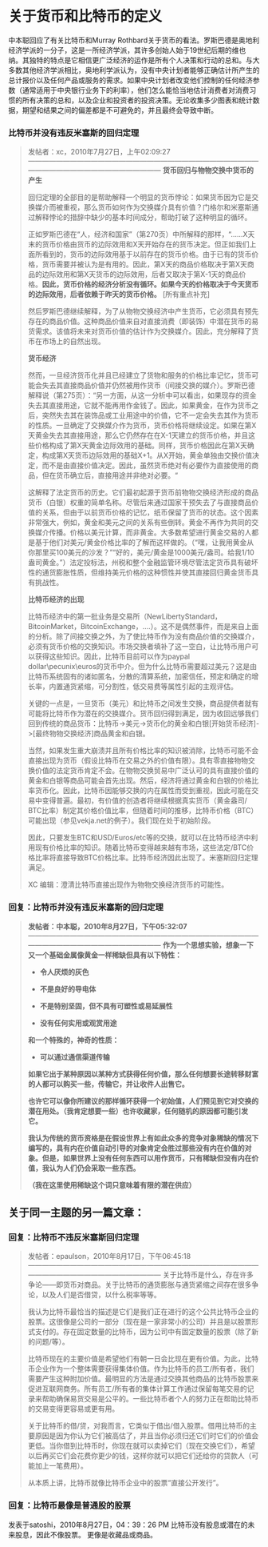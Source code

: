 # 关于货币和比特币的定义


中本聪回应了有关比特币和Murray Rothbard关于货币的看法。罗斯巴德是奥地利经济学派的一分子，这是一所经济学派，其许多创始人始于19世纪后期的维也纳。其独特的特点是它相信更广泛经济的运作是所有个人决策和行动的总和。与大多数其他经济学派相比，奥地利学派认为，没有中央计划者能够正确估计所产生的总计报价以及任何产品或服务的需求。如果中央计划者改变他们控制的任何经济参数（通常适用于中央银行业务下的利率），他们怎么能恰当地估计消费者对消费习惯的所有决策的总和，以及企业和投资者的投资决策。无论收集多少图表和统计数据，期望和结果之间的偏差都是不可避免的，并且最终会导致中断。


### 比特币并没有违反米塞斯的回归定理

> 发帖者：xc，2010年7月27日，上午02:09:27
> ————————————————————————————————————————————————————
> **货币回归与物物交换中货币的产生**
> 
> 回归定理的全部目的是帮助解释一个明显的货币悖论：如果货币因为它是交换媒介而被重视，那么货币如何作为交换媒介具有价值？门格尔和米塞斯通过解释悖论的措辞中缺少的基本时间成分，帮助打破了这种明显的循环。
>
> 正如罗斯巴德在“人，经济和国家”（第270页）中所解释的那样，“......X天末的货币价格由货币的边际效用和X天开始存在的货币决定。但正如我们上面所看到的，货币的边际效用基于以前存在的货币价格。由于已有的货币价格，货币需要并被认为是有用的。因此，第X天的商品价格取决于第X天商品的边际效用和第X天货币的边际效用，后者又取决于第X-1天的商品价格。**因此，货币价格的经济分析没有循环。如果今天的价格取决于今天货币的边际效用，后者依赖于昨天的货币价格。** [所有重点补充]
> 
> 然后罗斯巴德继续解释，为了从物物交换经济中产生货币，它必须具有预先存在的商品价值。这种商品价值来自对直接消费（即装饰）中潜在货币的易货需求。该值将未来对货币价值的估计作为交换媒介。因此，充分解释了货币在市场上的自然出现。
>
> **货币经济**
>
> 然而，一旦经济货币化并且已经建立了货物和服务的价格比率记忆，货币可能会失去其直接商品价值并仍然被用作货币（间接交换的媒介）。罗斯巴德解释说（第275页）：“另一方面，从这一分析中可以看出，如果现存的资金失去其直接用途，它就不能再用作金钱了。因此，如果黄金，在作为货币之后，突然失去其在装饰品或工业用途中的价值，它不一定会失去其作为货币的性质。一旦确定了交换媒介作为货币，货币价格将继续设定。如果在第X天黄金失去其直接用途，那么它仍然存在在X-1天建立的货币价格，并且这些价格构成了第X天黄金边际效用的基础。同样，货币价格因此在第X天确定，构成第X天货币边际效用的基础X+1。从X开始，黄金单独由交换价值决定，而不是由直接价值决定。因此，虽然货币绝对有必要作为直接使用的商品，但在货币确立后，直接用途并非绝对必要。“
>
> 这解释了法定货币的历史。它们最初起源于货币前物物交换经济形成的商品货币（白银）权重的简单名称。尽管后来通过国家干预失去了与直接商品价值的关系，但由于以前货币价格的记忆，纸币保留了货币的状态。这个因素非常强大，例如，黄金和美元之间的关系有些倒转。黄金不再作为共同的交换媒介传播。价格以美元计算，而非黄金。大多数希望进行黄金交易的人都是基于他们对美元/黄金价格比率的了解而这样做的。（“嘿，让我用黄金从你那里买100美元的沙发？”“好的，美元/黄金是1000美元/盎司。给我1/10盎司黄金。”）法定投标法，州税和整个金融监管环境尽管法定货币具有破坏性的通货膨胀性质，但维持美元价格的这种惯性并使其直接回归黄金货币具有挑战性。
>
> **比特币经济的出现**
>
> 比特币经济中的第一批业务是交易所（NewLibertyStandard，BitcoinMarket，BitcoinExchange，....）。这不是偶然事件，而是来自上面的分析。除了间接交换之外，为了使比特币作为没有商品价值的交换媒介，必须有货币价格的交换知识。市场交换者填补了这一空白，让比特币用户可以获得这些知识。因此，比特币目前可以作为paypal dollar\pecunix\euros的货币中介。但为什么比特币需要超过美元？这是由比特币系统固有的诸如匿名，分散的清算系统，加密信任，预定和确定的增长率，内置通货紧缩，可分割性，低交易费等属性引起的主观评估。
>
> 关键的一点是，一旦货币（美元）和比特币之间发生交换，商品提供者就有可能将比特币作为潜在的交换媒介。货币回归得到满足，因为收回远够我们回到传统的商品货币：比特币->美元->货币化的黄金和白银[开始货币经济]->[最终物物交换经济]商品黄金和白银。
> 
> 当然，如果发生重大崩溃并且所有价格比率的知识被消除，比特币可能不会直接出现为货币（假设比特币在交易之外的价值有限）。具有零直接物物交换价值的法定货币肯定不会。在物物交换贸易中广泛认可的具有直接价值的黄金和白银等商品可能会首先出现。然后，经济将通过黄金和白银的价格比率货币化。因此，比特币因能够交换的内在属性而受到重视，因此可能在交易中变得普遍。最初，有价值的创造者将继续根据真实货币（黄金盎司/ BTC比率）制定其价格价值比率，但随着时间的推移，比特币价格（BTC）可能出现（参见vekja.net的例子）。我们现在处于初始阶段。
>
> 因此，只要发生BTC和USD/Euros/etc等的交换，就可以在比特币经济中利用现有价格比率的知识。随着比特币变得越来越有市场，这些法定/BTC价格比率将直接导致BTC价格比率。比特币经济因此出现了。米塞斯回归定理满足。
>
> XC
> 编辑：澄清比特币直接出现作为物物交换经济货币的可能性。


### 回复：比特币并没有违反米塞斯的回归定理

> **发帖者：中本聪，2010年8月27日，下午05:32:07**
> ————————————————————————————————————————————————————
> **作为一个思想实验，想象一下又一个基础金属像黄金一样稀缺但具有以下特性：**
>
> * **令人厌烦的灰色**
>
> * **不是良好的导电体**
>
> * **不是特别坚固，但不具有可塑性或易延展性**
>
> * **没有任何实用或观赏用途**
>
> **和一个特殊的，神奇的性质：**
> 
> * **可以通过通信渠道传输**
>
> **如果它出于某种原因以某种方式获得任何价值，那么任何想要长途转移财富的人都可以购买一些，传输它，并让收件人出售它。**
>
> **也许它可以像你所建议的那样循环获得一个初始值，人们预见到它对交换的潜在用处。（我肯定想要一些）也许收藏家，任何随机的原因都可能引发它。**
>
> **我认为传统的货币资格是在假设世界上有如此众多的竞争对象稀缺的情况下编写的，具有内在价值自动引导的对象肯定会胜过那些没有内在价值的对象。但是，如果世界上没有任何东西可以用作货币，只有稀缺但没有内在价值，我认为人们仍会采取一些东西。**
> 
> **（我在这里使用稀缺这个词只意味着有限的潜在供应）**


## 关于同一主题的另一篇文章：

### 回复：比特币不违反米塞斯回归定理

> 发帖者：epaulson，2010年8月17日，下午06:45:18
> ————————————————————————————————————————————————————
> 关于比特币是什么，存在许多争论——即货币对商品。关于比特币的通货膨胀与通货紧缩之间存在很多争论，以及人们是否借贷，以什么税率等等。
>
> 我认为比特币最恰当的描述是它们是我们正在进行的这个公共比特币企业的股票。这很像是公司的一部分（现在是一家非常小的公司）并且是以股票形式支付的。存在固定数量的比特币，因为公司中有固定数量的股票（除了新的问题/等）。
>
> 比特币现在的主要价值是希望他们有朝一日会比现在更有价值。为此，比特币企业作为一个整体需要获得集体价值。作为比特币的员工/所有者，我们需要产生这种附加价值。最明显的方法是通过交换其他商品的比特币股票来促进互联网商务。所有员工/所有者的集体计算工作通过保留每笔交易的记录来帮助确保易货交易是公平的。一些比特币者个人的努力正在帮助比特币的交易变得更容易或更有用。
>
> 关于比特币的借/贷，对我而言，它类似于借出/借入股票。借用比特币的主要原因是因为你认为它们被高估了，并且当你必须归还它们时它们的价值会更低。当你借到比特币时，你现在就可以卖掉它们（现在交换它们），希望以后再买它们会花费你更少的钱，这样你就可以把它们还给你的贷款人（可能加上一笔费用）。
>
> 从本质上讲，比特币就像比特币企业中的股票“直接公开发行”。

### 回复：比特币最像是普通股的股票

发表于satoshi，2010年8月27日，04：39：26 PM
比特币没有股息或潜在的未来股息，因此不像股票。
更像是收藏品或商品。










